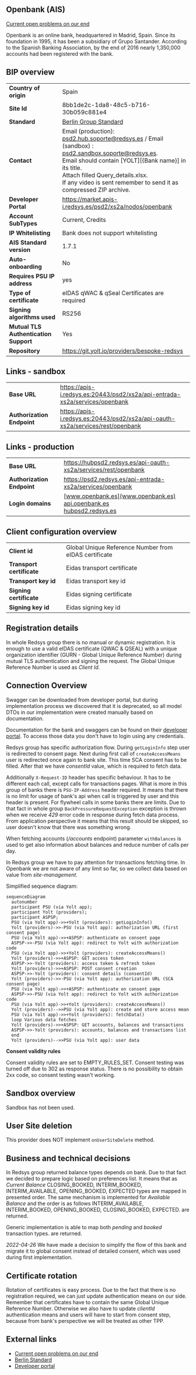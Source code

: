 ## Openbank (AIS)
[Current open problems on our end][1]

Openbank is an online bank, headquartered in Madrid, Spain. Since its foundation in 1995, it has been a subsidiary of Grupo Santander. According to the Spanish Banking Association, by the end of 2016 nearly 1,350,000 accounts had been registered with the bank.
 
## BIP overview 
|                                       |                                                                                                                                                                                                                                                                                |
|---------------------------------------|--------------------------------------------------------------------------------------------------------------------------------------------------------------------------------------------------------------------------------------------------------------------------------|
| **Country of origin**                 | Spain                                                                                                                                                                                                                                                                          | 
| **Site Id**                           | 8bb1de2c-1da8-48c5-b716-30b059c881e4                                                                                                                                                                                                                                           |
| **Standard**                          | [Berlin Group Standard][2]                                                                                                                                                                                                                                                     |
| **Contact**                           | Email (production): psd2.hub.soporte@redsys.es / Email (sandbox) : psd2.sandbox.soporte@redsys.es.<br/> Email should contain [YOLT][{Bank name}] in its title.<br/> Attach filled Query_details.xlsx.<br/> If any video is sent remember to send it as compressed ZIP archive. |
| **Developer Portal**                  | https://market.apis-i.redsys.es/psd2/xs2a/nodos/openbank                                                                                                                                                                                                                       |
| **Account SubTypes**                  | Current, Credits                                                                                                                                                                                                                                                               |
| **IP Whitelisting**                   | Bank does not support whitelisting                                                                                                                                                                                                                                             |
| **AIS Standard version**              | 1.7.1                                                                                                                                                                                                                                                                          |
| **Auto-onboarding**                   | No                                                                                                                                                                                                                                                                             |
| **Requires PSU IP address**           | yes                                                                                                                                                                                                                                                                            |
| **Type of certificate**               | eIDAS qWAC & qSeal Certificates are required                                                                                                                                                                                                                                   |
| **Signing algorithms used**           | RS256                                                                                                                                                                                                                                                                          |
| **Mutual TLS Authentication Support** | Yes                                                                                                                                                                                                                                                                            |
| **Repository**                        | https://git.yolt.io/providers/bespoke-redsys                                                                                                                                                                                                                                   |

## Links - sandbox
|   |   |
|---|---|
| **Base URL** | https://apis-i.redsys.es:20443/psd2/xs2a/api-entrada-xs2a/services/openbank |
| **Authorization Endpoint**| https://apis-i.redsys.es:20443/psd2/xs2a/api-oauth-xs2a/services/rest/openbank   |

## Links - production 
|                            |                                                                                                                        |
|----------------------------|------------------------------------------------------------------------------------------------------------------------|
| **Base URL**               | https://hubpsd2.redsys.es/api-oauth-xs2a/services/rest/openbank                                                        |
| **Authorization Endpoint** | https://psd2.redsys.es/api-entrada-xs2a/services/openbank                                                              |
| **Login domains**          | [www.openbank.es](www.openbank.es) <br> [api.openbank.es](api.openbank.es) <br> [hubpsd2.redsys.es](hubpsd2.redsys.es) |

## Client configuration overview
|   |   |
|---|---|
| **Client id** | Global Unique Reference Number from eIDAS certificate |
| **Transport certificate** | Eidas transport certificate |
| **Transport key id**  |  Eidas transport key id |      
| **Signing certificate** | Eidas signing certificate | 
| **Signing key id** | Eidas signing key id | 

## Registration details
In whole Redsys group there is no manual or dynamic registration. It is enough to use a valid eIDAS certificate (QWAC & QSEAL) 
with a unique organization identifier (GURN - Global Unique Reference Number) during mutual TLS authentication and signing the request.
The Global Unique Reference Number is used as _Client Id_.

## Connection Overview
Swagger can be downloaded from developer portal, but during implementation process we discovered that it is deprecated, 
so all model DTOs in our implementation were created manually based on documentation.

Documentation for the bank and swaggers can be found on their [developer portal][3]. To access those data you don't have 
to login using any credentials.

Redsys group has specific authorization flow. During `getLoginInfo` step user is redirected to consent page. Next during
first call of `createAccessMeans` user is redirected once again to bank site. This time SCA consent has to be filled.
After that we have _consentId_ value, which is required to fetch data.

Additionally `X-Request-ID` header has specific behaviour. It has to be different each call, except calls for transactions pages.
What is more in this group of banks there is `PSU-IP-Address` header required. It means that there is no limit for usage
of bank's api when call is triggered by user and  this header is present. For flywheel calls in some banks there are limits.
Due to that fact in whole group `BackPressureRequestException` exception is thrown when we receive _429_ error code in response
during fetch data process. From application perspective it means that this result should be skipped, so user doesn't know
that there was something wrong.

When fetching accounts  (_/accounts_ endpoint) parameter `withBalances` is used to get also
information about balances and reduce number of calls per day.

In Redsys group we have to pay attention for transactions fetching time. In Openbank we are not aware of any limit so far, so we collect data
based on value from _site-management_.

Simplified sequence diagram:
```mermaid
sequenceDiagram
  autonumber
  participant PSU (via Yolt app);
  participant Yolt (providers);
  participant ASPSP;
  PSU (via Yolt app)->>+Yolt (providers): getLoginInfo()
  Yolt (providers)->>-PSU (via Yolt app): authorization URL (first consent page)
  PSU (via Yolt app)->>+ASPSP: authenticate on consent page
  ASPSP->>-PSU (via Yolt app): redirect to Yolt with authorization code
  PSU (via Yolt app)->>+Yolt (providers): createAccessMeans()
  Yolt (providers)->>+ASPSP: GET access token
  ASPSP->>-Yolt (providers): access token & refresh token
  Yolt (providers)->>+ASPSP: POST consent creation
  ASPSP->>-Yolt (providers): consent details (consentId)
  Yolt (providers)->>-PSU (via Yolt app): authorization URL (SCA consent page)
  PSU (via Yolt app)->>+ASPSP: authenticate on consent page
  ASPSP->>-PSU (via Yolt app): redirect to Yolt with authorization code
  PSU (via Yolt app)->>+Yolt (providers): createAccessMeans()
  Yolt (providers)-->>PSU (via Yolt app): create and store access mean
  PSU (via Yolt app)->>+Yolt (providers): fetchData()
  loop Various data fetches
  Yolt (providers)->>+ASPSP: GET accounts, balances and transactions
  ASPSP->>-Yolt (providers): accounts, balances and transactions list
  end
  Yolt (providers)-->>PSU (via Yolt app): user data

```

**Consent validity rules**

Consent validity rules are set to EMPTY_RULES_SET. Consent testing was turned off due to 302 as response status. There is
no possibility to obtain 2xx code, so consent testing wasn't working.

## Sandbox overview

Sandbox has not been used.

## User Site deletion
This provider does NOT implement `onUserSiteDelete` method. 

## Business and technical decisions
In Redsys group returned balance types depends on bank. Due to that fact we decided to prepare logic based on preferences
list. It means that as _Current Balance_ CLOSING_BOOKED, INTERIM_BOOKED, INTERIM_AVAILABLE, OPENING_BOOKED, EXPECTED types
are mapped in presented order. The same mechanism is implemented for _Available Balance_ and the order is as follows 
INTERIM_AVAILABLE, INTERIM_BOOKED, OPENING_BOOKED, CLOSING_BOOKED, EXPECTED.
<list here balances returned> are returned.

Generic implementation is able to map both _pending_ and _booked_ transaction types.
<list here types of transactions returned> are returned.

*2022-04-26* We have made a decision to simplify the flow of this bank and migrate it to global consent instead of
detailed consent, which was used during first implementation.

## Certificate rotation
Rotation of certificates is easy process. Due to the fact that there is no registration required, we can just update
authentication means on our side. Remember that certificates have to contain the same Global Unique Reference Number. 
Otherwise we also have to update _clientId_ authentication means and users will have to start from consent step, because 
from bank's perspective we will be treated as other TPP. 
 
## External links
* [Current open problems on our end][1]
* [Berlin Standard][2]
* [Developer portal][3]
 
[1]: <https://yolt.atlassian.net/issues/?jql=project%20%3D%20%22C4PO%22%20AND%20component%20%3D%20%22OPENBANK%22>
[2]: <https://www.berlin-group.org/>
[3]: <https://market.apis-i.redsys.es/psd2/xs2a/nodos/openbank>
